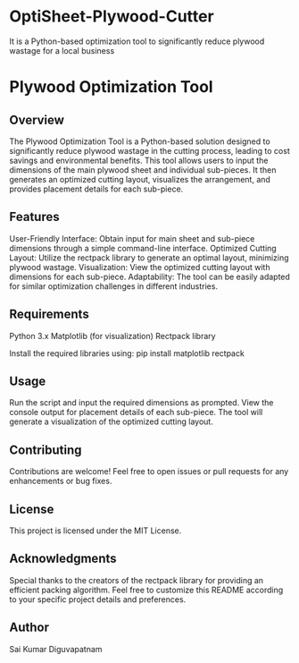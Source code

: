 # OptiSheet-Plywood-Cutter
It is a Python-based optimization tool to significantly reduce plywood wastage for a local business

# Plywood Optimization Tool

## Overview
The Plywood Optimization Tool is a Python-based solution designed to significantly reduce plywood wastage in the cutting process, leading to cost savings and environmental benefits. This tool allows users to input the dimensions of the main plywood sheet and individual sub-pieces. It then generates an optimized cutting layout, visualizes the arrangement, and provides placement details for each sub-piece.

## Features
User-Friendly Interface: Obtain input for main sheet and sub-piece dimensions through a simple command-line interface.
Optimized Cutting Layout: Utilize the rectpack library to generate an optimal layout, minimizing plywood wastage.
Visualization: View the optimized cutting layout with dimensions for each sub-piece.
Adaptability: The tool can be easily adapted for similar optimization challenges in different industries.

## Requirements
Python 3.x
Matplotlib (for visualization)
Rectpack library

Install the required libraries using: pip install matplotlib rectpack

## Usage
Run the script and input the required dimensions as prompted.
View the console output for placement details of each sub-piece.
The tool will generate a visualization of the optimized cutting layout.

## Contributing
Contributions are welcome! Feel free to open issues or pull requests for any enhancements or bug fixes.

## License
This project is licensed under the MIT License.

## Acknowledgments
Special thanks to the creators of the rectpack library for providing an efficient packing algorithm.
Feel free to customize this README according to your specific project details and preferences.

## Author
Sai Kumar Diguvapatnam

